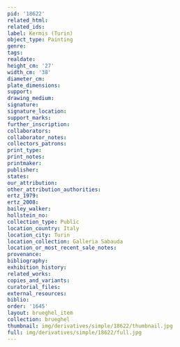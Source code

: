 ```yaml
---
pid: '18622'
related_html: 
related_ids: 
label: Kermis (Turin)
object_type: Painting
genre: 
tags: 
realdate: 
height_cm: '27'
width_cm: '38'
diameter_cm: 
plate_dimensions: 
support: 
drawing_medium: 
signature: 
signature_location: 
support_marks: 
further_inscription: 
collaborators: 
collaborator_notes: 
collectors_patrons: 
print_type: 
print_notes: 
printmaker: 
publisher: 
states: 
our_attribution: 
other_attribution_authorities: 
ertz_1979: 
ertz_2008: 
bailey_walker: 
hollstein_no: 
collection_type: Public
location_country: Italy
location_city: Turin
location_collection: Galleria Sabauda
location_or_most_recent_sale_notes: 
provenance: 
bibliography: 
exhibition_history: 
related_works: 
copies_and_variants: 
curatorial_files: 
external_resources: 
biblio: 
order: '1645'
layout: brueghel_item
collection: brueghel
thumbnail: img/derivatives/simple/18622/thumbnail.jpg
full: img/derivatives/simple/18622/full.jpg
---
```

